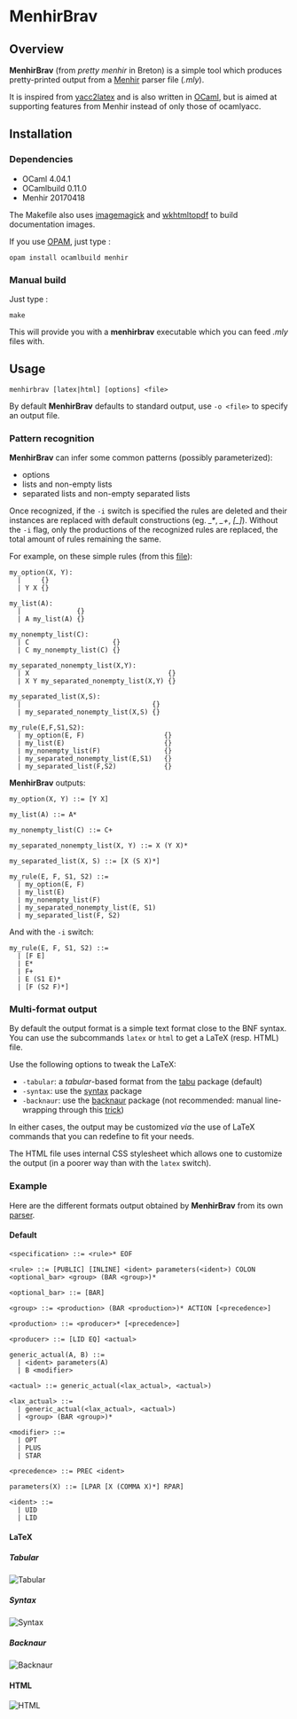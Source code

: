 # MenhirBrav
## Overview
**MenhirBrav** (from *pretty menhir* in Breton) is a simple tool which produces pretty-printed output from a [Menhir] parser file (*.mly*).

It is inspired from [yacc2latex] and is also written in [OCaml], but is aimed at supporting features from Menhir instead of only those of ocamlyacc.

## Installation
### Dependencies
- OCaml 4.04.1
- OCamlbuild 0.11.0
- Menhir 20170418

The Makefile also uses [imagemagick] and [wkhtmltopdf] to build documentation images.

If you use [OPAM], just type :
```
opam install ocamlbuild menhir
```

### Manual build
Just type :
```
make
```

This will provide you with a **menhirbrav** executable which you can feed *.mly* files with.

## Usage
```
menhirbrav [latex|html] [options] <file>
```

By default **MenhirBrav** defaults to standard output, use `-o <file>` to specify an output file.

### Pattern recognition
**MenhirBrav** can infer some common patterns (possibly parameterized):
- options
- lists and non-empty lists
- separated lists and non-empty separated lists

Once recognized, if the `-i` switch is specified the rules are deleted and their instances are replaced with default constructions (eg. *\_\**, *\_+*, *[\_]*). Without the `-i` flag, only the productions of the recognized rules are replaced, the total amount of rules remaining the same.

For example, on these simple rules (from this [file](doc/reco.mly)):
```
my_option(X, Y):
  |     {}
  | Y X {}

my_list(A):
  |              {}
  | A my_list(A) {}

my_nonempty_list(C):
  | C                     {}
  | C my_nonempty_list(C) {}

my_separated_nonempty_list(X,Y):
  | X                                   {}
  | X Y my_separated_nonempty_list(X,Y) {}

my_separated_list(X,S):
  |                                 {}
  | my_separated_nonempty_list(X,S) {}

my_rule(E,F,S1,S2):
  | my_option(E, F)                    {}
  | my_list(E)                         {}
  | my_nonempty_list(F)                {}
  | my_separated_nonempty_list(E,S1)   {}
  | my_separated_list(F,S2)            {}
```
**MenhirBrav** outputs:
```
my_option(X, Y) ::= [Y X]

my_list(A) ::= A*

my_nonempty_list(C) ::= C+

my_separated_nonempty_list(X, Y) ::= X (Y X)*

my_separated_list(X, S) ::= [X (S X)*]

my_rule(E, F, S1, S2) ::=
  | my_option(E, F)
  | my_list(E)
  | my_nonempty_list(F)
  | my_separated_nonempty_list(E, S1)
  | my_separated_list(F, S2)
```
And with the `-i` switch:
```
my_rule(E, F, S1, S2) ::=
  | [F E]
  | E*
  | F+
  | E (S1 E)*
  | [F (S2 F)*]
```

### Multi-format output
By default the output format is a simple text format close to the BNF syntax. You can use the subcommands `latex` or `html` to get a LaTeX (resp. HTML) file.

Use the following options to tweak the LaTeX:
- `-tabular`: a *tabular*-based format from the [tabu] package (default)
- `-syntax`: use the [syntax] package
- `-backnaur`: use the [backnaur] package (not recommended: manual line-wrapping through this [trick](https://tex.stackexchange.com/a/308753))

In either cases, the output may be customized *via* the use of LaTeX commands that you can redefine to fit your needs.

The HTML file uses internal CSS stylesheet which allows one to customize the output (in a poorer way than with the `latex` switch).

### Example
Here are the different formats output obtained by **MenhirBrav** from its own [parser](src/parser.mly).

#### Default
```
<specification> ::= <rule>* EOF

<rule> ::= [PUBLIC] [INLINE] <ident> parameters(<ident>) COLON <optional_bar> <group> (BAR <group>)*

<optional_bar> ::= [BAR]

<group> ::= <production> (BAR <production>)* ACTION [<precedence>]

<production> ::= <producer>* [<precedence>]

<producer> ::= [LID EQ] <actual>

generic_actual(A, B) ::=
  | <ident> parameters(A)
  | B <modifier>

<actual> ::= generic_actual(<lax_actual>, <actual>)

<lax_actual> ::=
  | generic_actual(<lax_actual>, <actual>)
  | <group> (BAR <group>)*

<modifier> ::=
  | OPT
  | PLUS
  | STAR

<precedence> ::= PREC <ident>

parameters(X) ::= [LPAR [X (COMMA X)*] RPAR]

<ident> ::=
  | UID
  | LID
```

#### LaTeX
##### Tabular
![Tabular](doc/tabular.png)

##### Syntax
![Syntax](doc/syntax.png)

##### Backnaur
![Backnaur](doc/backnaur.png)

#### HTML
![HTML](doc/html.png)

[Menhir]: http://gallium.inria.fr/~fpottier/menhir/
[yacc2latex]: http://www-verimag.imag.fr/~raymond/index.php/yacc2latex/
[OCaml]: http://ocaml.org/
[OPAM]: http://opam.ocaml.org/
[wkhtmltopdf]: https://wkhtmltopdf.org/
[imagemagick]: http://www.imagemagick.org/script/index.php
[tabu]: https://www.ctan.org/pkg/tabu
[syntax]: https://www.ctan.org/pkg/syntax-mdw
[backnaur]: https://www.ctan.org/pkg/backnaur
